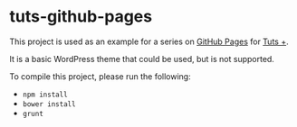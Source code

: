 tuts-github-pages
==========

This project is used as an example for a series on [GitHub Pages](https://pages.github.com/) for [Tuts +](http://code.tutsplus.com/). 

It is a basic WordPress theme that could be used, but is not supported.

To compile this project, please run the following:

* `npm install`
* `bower install`
* `grunt`
